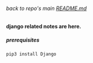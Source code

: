 ###### back to repo's main [README.md](../../README.md)
#### django related notes are here.
##### prerequisites
```
pip3 install Django
```
